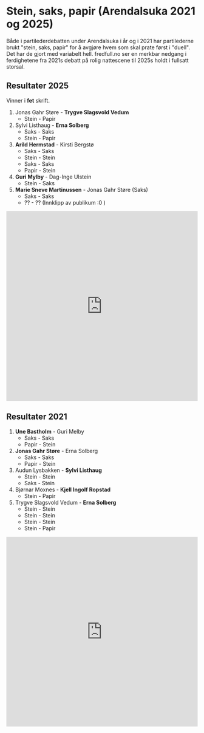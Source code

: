 # Stein, saks, papir (Arendalsuka 2021 og 2025)

Både i partilederdebatten under Arendalsuka i år og i 2021 har partilederne brukt "stein, saks, papir" for å avgjøre hvem som skal prate først i "duell". Det har de gjort med variabelt hell. fredfull.no ser en merkbar nedgang i ferdighetene fra 2021s debatt på rolig nattescene til 2025s holdt i fullsatt storsal.

## Resultater 2025

Vinner i **fet** skrift.

1. Jonas Gahr Støre - **Trygve Slagsvold Vedum**
   - Stein - Papir
2. Sylvi Listhaug - **Erna Solberg**
   - Saks - Saks
   - Stein - Papir
3. **Arild Hermstad** - Kirsti Bergstø
   - Saks - Saks
   - Stein - Stein
   - Saks - Saks
   - Papir - Stein
4. **Guri Mylby** - Dag-Inge Ulstein
   - Stein - Saks
5. **Marie Sneve Martinussen** - Jonas Gahr Støre (Saks)
   - Saks - Saks
   - ?? - ?? (Innklipp av publikum :0 )

<iframe width="100%" height="500px" src="https://www.youtube.com/embed/JUzaw5oLDOA?si=k9kgzfymm6NXyDhd" title="YouTube video player" frameborder="0" allow="accelerometer; autoplay; clipboard-write; encrypted-media; gyroscope; picture-in-picture; web-share" referrerpolicy="strict-origin-when-cross-origin" allowfullscreen></iframe>

## Resultater 2021

1. **Une Bastholm** - Guri Melby
   - Saks - Saks
   - Papir - Stein
2. **Jonas Gahr Støre** - Erna Solberg
   - Saks - Saks
   - Papir - Stein
3. Audun Lysbakken - **Sylvi Listhaug**
   - Stein - Stein
   - Saks - Stein
4. Bjørnar Moxnes - **Kjell Ingolf Ropstad**
   - Stein - Papir
5. Trygve Slagsvold Vedum - **Erna Solberg**
   - Stein - Stein
   - Stein - Stein
   - Stein - Stein
   - Stein - Papir

<iframe width="100%" height="500px" src="https://www.youtube.com/embed/V7-Qm73U0us?si=xMUUTaVLO2UPPnR4" title="YouTube video player" frameborder="0" allow="accelerometer; autoplay; clipboard-write; encrypted-media; gyroscope; picture-in-picture; web-share" referrerpolicy="strict-origin-when-cross-origin" allowfullscreen></iframe>
